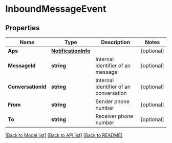 # InboundMessageEvent

## Properties
Name | Type | Description | Notes
------------ | ------------- | ------------- | -------------
**Aps** | [**NotificationInfo**](NotificationInfo.md) |  | [optional] 
**MessageId** | **string** | Internal identifier of an message | [optional] 
**ConversationId** | **string** | Internal identifier of an conversation | [optional] 
**From** | **string** | Sender phone number | [optional] 
**To** | **string** | Receiver phone number | [optional] 

[[Back to Model list]](../README.md#documentation-for-models) [[Back to API list]](../README.md#documentation-for-api-endpoints) [[Back to README]](../README.md)


